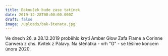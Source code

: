 ```yaml
---
title: Bakoušek bude zase tatínek
date: 2019-12-28T00:00:00.000Z
draft: false
image: /uploads/bak-štenata.jpg
---
```

Ve dnech 26. a 28.12.2019 proběhlo krytí Amber Glow Zafa Flame a Corinne Carwera z chs. Kvítek z Pálavy. Na štěňátka - vrh "G" - se těšíme koncem února 2020.
